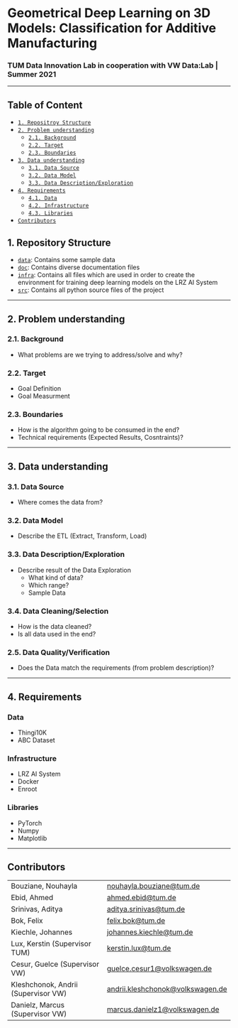 # Geometrical Deep Learning on 3D Models: Classification for Additive Manufacturing
### TUM Data Innovation Lab in cooperation with VW Data:Lab | Summer 2021

---
## Table of Content

- [`1. Repositroy Structure`](#1-repository-structure)
- [`2. Problem understanding`](#2-project-outline)
    - [`2.1. Background`](#11-business-background)
    - [`2.2. Target`](#12-target)
    - [`2.3. Boundaries`](#13-business-boundaries)
- [`3. Data understanding`](#3-data-understanding)
    - [`3.1. Data Source`](#21-data-source)
    - [`3.2. Data Model`](#22-data-model)
    - [`3.3. Data Description/Exploration`](#23-data-descriptionexploration)
- [`4. Requirements`](#4-requirements)
    - [`4.1. Data`](#41-data)
    - [`4.2. Infrastructure`](#42-infrastructure)
    - [`4.3. Libraries`](#43-libraries)
- [`Contributors`](#contributors)


## 1. Repository Structure
- [`data`](/data): Contains some sample data
- [`doc`](/doc): Contains diverse documentation files
- [`infra`](/infra): Contains all files which are used in order to create the environment for training deep learning models on the LRZ AI System
- [`src`](/src): Contains all python source files of the project

---

## 2. Problem understanding

### 2.1. Background

- What problems are we trying to address/solve and why?

### 2.2. Target    

- Goal Definition
- Goal Measurment

### 2.3. Boundaries

- How is the algorithm going to be consumed in the end?
- Technical requirements (Expected Results, Cosntraints)?

---

## 3. Data understanding

### 3.1. Data Source

- Where comes the data from?

### 3.2. Data Model

- Describe the ETL (Extract, Transform, Load)

### 3.3. Data Description/Exploration

- Describe result of the Data Exploration
    - What kind of data?
    - Which range?
    - Sample Data

### 3.4. Data Cleaning/Selection

- How is the data cleaned? 
- Is all data used in the end?


### 2.5. Data Quality/Verification

- Does the Data match the requirements (from problem description)?

---

## 4. Requirements

### Data
- Thingi10K
- ABC Dataset

### Infrastructure
- LRZ AI System
- Docker 
- Enroot

### Libraries
- PyTorch
- Numpy
- Matplotlib

---

## Contributors

|                                     |                                  |
| ----------------------------------- | -------------------------------- |
| Bouziane, Nouhayla                  | nouhayla.bouziane@tum.de         |
| Ebid, Ahmed                         | ahmed.ebid@tum.de                |
| Srinivas, Aditya                    | aditya.srinivas@tum.de           |
| Bok, Felix                          | felix.bok@tum.de                 |
| Kiechle, Johannes                   | johannes.kiechle@tum.de          |
| Lux, Kerstin (Supervisor TUM)       | kerstin.lux@tum.de               |
| Cesur, Guelce (Supervisor VW)       | guelce.cesur1@volkswagen.de      |
| Kleshchonok, Andrii (Supervisor VW) | andrii.kleshchonok@volkswagen.de |
| Danielz, Marcus (Supervisor VW)     | marcus.danielz1@volkswagen.de    |
